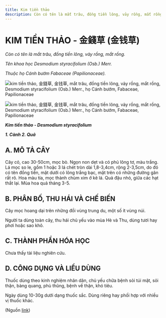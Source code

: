 ```yaml
---
title: Kim tiền thảo
description: Còn có tên là mắt trâu, đồng tiền lông, vảy rồng, mắt rồng. Tên khoa học Desmodium styracifolium (Osb.) Merr. Thuộc họ Cánh bướm Fabaceae (Papilionaceae).
---
```

# KIM TIỀN THẢO - 金錢草 (金钱草)

*Còn có tên là mắt trâu, đồng tiền lông, vảy rồng, mắt rồng.*

*Tên khoa học Desmodium styracifolium (Osb.) Merr.*

*Thuộc họ Cánh bướm Fabaceae (Papilionaceae).*

![kim tiền thảo, 金錢草, 金钱草, mắt trâu, đồng tiền lông, vảy rồng, mắt rồng, Desmodium styracifolium \(Osb.\) Merr., họ Cánh bướm, Fabaceae, Papilionaceae](/imgs/do-tat-loi/ctvvtvn/kim-tien-thao.jpg)

![kim tiền thảo, 金錢草, 金钱草, mắt trâu, đồng tiền lông, vảy rồng, mắt rồng, Desmodium styracifolium \(Osb.\) Merr., họ Cánh bướm, Fabaceae, Papilionaceae](/imgs/do-tat-loi/ctvvtvn/kim-tien-thao-2.jpg)

***Kim tiền thảo - Desmodium styracifolium***

***1\. Cành 2. Quả***

## A. MÔ TẢ CÂY

Cây cỏ, cao 30-50cm, mọc bò. Ngọn non dẹt và có phủ lông tơ, màu trắng. Lá mọc so le, gồm 1 hoặc 3 lá chét tròn dài 1,8-3,4cm, rộng 2-3,5cm, do đó có tên đồng tiền, mặt dưới có lông trắng bạc, mặt trên có những đường gân rất rõ. Hoa màu tía, mọc thành chùm xim ở kẽ lá. Quả đậu nhỏ, giữa các hạt thắt lại. Mùa hoa quả tháng 3-5.

## B. PHÂN BỐ, THU HÁI VÀ CHẾ BIẾN

Cây mọc hoang dại trên những đồi vùng trung du, một số ít vùng núi.

Người ta dùng toàn cây, thu hái chủ yếu vào mùa Hè và Thu, dùng tươi hay phơi hoặc sao khô.

## C. THÀNH PHẦN HÓA HỌC

Chưa thấy tài liệu nghiên cứu.

## D. CÔNG DỤNG VÀ LIỀU DÙNG

Thuốc dùng theo kinh nghiệm nhân dân, chủ yếu chữa bệnh sỏi túi mật, sỏi thận, bàng quang, phù thũng, bệnh về thận, khó tiêu.

Ngày dùng 10-30g dưới dạng thuốc sắc. Dùng riêng hay phối hợp với nhiều vị thuốc khác.

(Nguồn <a href="http://www.thuocvuonnha.com/nhung-cay-thuoc-va-vi-thuoc-viet-nam/ket-qua-tra-cuu/kim-tien-thao" target="_blank">link</a>)
